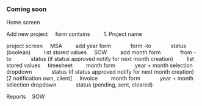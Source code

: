 ### Coming soon

Home screen

Add new project
    form contains
        1. Project name


project screen
    MSA
        add year form
            form -to
            status (boolean)
        list stored values
    SOW
        add month form
            from - to
            status (if status approved notify for next month creation)
        list stored values
    timesheet
        month form
            year + month selection dropdown
            status (if status approved notify for next month creation) [2 notification own, client]
    Invoice
        month form
            year + month selection dropdown
            status (pending, sent, cleared)


Reports
   SOW
        
    
